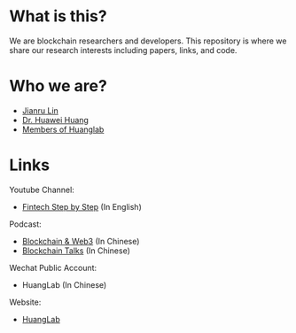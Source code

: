 # What is this?

We are blockchain researchers and developers. This repository is where we share our research interests including papers, links, and code.

# Who we are?

-   [Jianru Lin](https://www.linkedin.com/in/jianrulin/)
-   [Dr. Huawei Huang](https://www.researchgate.net/profile/Huawei-Huang-4)
-   [Members of Huanglab](http://xintelligence.pro/lab-member)

# Links

Youtube Channel:

-   [Fintech Step by Step](https://www.youtube.com/channel/UCV8XTuIZCsOwN08x1t_shFg) (In English)

Podcast:

-   [Blockchain & Web3](https://www.xiaoyuzhoufm.com/podcast/624af37bd01d114df44b14c3) (In Chinese)
-   [Blockchain Talks](https://www.ximalaya.com/album/56140880?source=m_jump) (In Chinese)

Wechat Public Account:

-   HuangLab (In Chinese)

Website:

-   [HuangLab](http://xintelligence.pro/lab-member)
